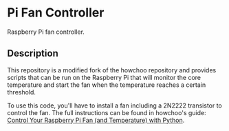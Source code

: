 # Pi Fan Controller

Raspberry Pi fan controller.

## Description

This repository is a modified fork of the howchoo repository and provides scripts that can be run on the Raspberry Pi that will
monitor the core temperature and start the fan when the temperature reaches a certain threshold.

To use this code, you'll have to install a fan including a 2N2222 transistor to control the fan. The full instructions can be
found in howchoo's guide: [Control Your Raspberry Pi Fan (and Temperature) with Python](https://howchoo.com/g/ote2mjkzzta/control-raspberry-pi-fan-temperature-python).
